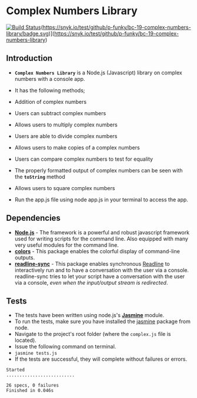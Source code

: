 # Complex Numbers Library
[![Build Status](https://travis-ci.org/p-funky/bc-19-complex-numbers-library.svg?branch=master)](https://travis-ci.org/p-funky/bc-19-complex-numbers-library)(https://snyk.io/test/github/p-funky/bc-19-complex-numbers-library/badge.svg)](https://snyk.io/test/github/p-funky/bc-19-complex-numbers-library)
## Introduction
*  **`Complex Numbers Library`** is a Node.js (Javascript) library on complex numbers with a console app.
*  It has the following methods;
  *  Addition of complex numbers
  *  Users can subtract complex numbers
  *  Allows users to multiply complex numbers
  *  Users are able to divide complex numbers
  *  Allows users to make copies of a complex numbers
  *  Users can compare complex numbers to test for equality
  *  The properly formatted output of complex numbers can be seen with the **`toString`** method
  *  Allows users to square complex numbers

*  Run the app.js file using node app.js in your terminal to access the app.

## Dependencies

*  **[Node.js](https://nodejs.org/)** - The framework is a powerful and robust javascript framework used for writing scripts for the command line. 
   Also equipped with many very useful modules for the command line.
*  **[colors](https://github.com/Marak/colors.js)** - This package enables the colorful display of command-line outputs.
*  **[readline-sync](https://github.com/anseki/readline-sync)** - This package enables synchronous [Readline](https://nodejs.org/api/readline.html) 
   to interactively run and to have a conversation with the user via a console. readline-sync tries to let your script have a conversation with the user 
   via a console, _even when the input/output stream is redirected_.



## Tests
*  The tests have been written using node.js's **[Jasmine](https://jasmine.github.io/)** module.
*  To run the tests, make sure you have installed the [jasmine](https://jasmine.github.io/2.0/node.html) package from node.
*  Navigate to the project's root folder (where the `complex.js` file is located).
*  Issue the following command on terminal.
  *  `jasmine tests.js`
*  If the tests are successful, they will complete without failures or errors.

  ```
  Started
  ..........................
  
  26 specs, 0 failures
  Finished in 0.046s

  ```
